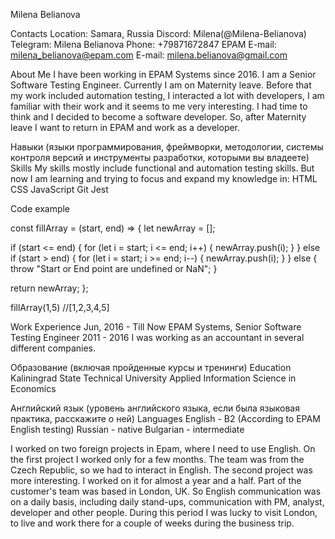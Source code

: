 Milena Belianova

Contacts
Location: Samara, Russia
Discord: Milena(@Milena-Belianova)
Telegram: Milena Belianova
Phone: +79871672847
EPAM E-mail: milena_belianova@epam.com
E-mail: milena.belianova@gmail.com


About Me
I have been working in EPAM Systems since 2016. I am a Senior Software Testing Engineer. Currently I am on Maternity leave. Before that my work included automation testing, I interacted a lot with developers, I am familiar with their work and it seems to me very interesting. I had time to think and I decided to become a software developer. So, after Maternity leave I want to return in EPAM and work as a developer.


Навыки (языки программирования, фреймворки, методологии, системы контроля версий и инструменты разработки, которыми вы владеете)
Skills
My skills mostly include functional and automation testing skills.
But now I am learning and trying to focus and expand my knowledge in:
HTML
CSS
JavaScript
Git
Jest 


Code example

const fillArray = (start, end) => {
  let newArray = [];

  if (start <= end) {
    for (let i = start; i <= end; i++) {
      newArray.push(i);
    }
  } else if (start > end) {
    for (let i = start; i >= end; i--) {
      newArray.push(i);
    }
  } else {
    throw "Start or End point are undefined or NaN";
  }

  return newArray;
};

fillArray(1,5)  //[1,2,3,4,5]


Work Experience
Jun, 2016 - Till Now
    EPAM Systems, Senior Software Testing Engineer
2011 - 2016 
    I was working as an accountant in several different companies. 

Образование (включая пройденные курсы и тренинги)
Education
Kaliningrad State Technical University 
   Applied Information Science in Economics

Английский язык (уровень английского языка, если была языковая практика, расскажите о ней)
Languages
English - B2 (According to EPAM English testing)
Russian - native
Bulgarian - intermediate 

I worked on two foreign projects in Epam, where I need to use English. 
On the first project I worked only for a few months. The team was from the Czech Republic, so we had to interact in English.
The second project was more interesting. I worked on it for almost a year and a half. Part of the customer's team was based in London, UK. So English communication was on a daily basis, including daily stand-ups, communication with PM, analyst, developer and other people. During this period I was lucky to visit London, to live and work there for a couple of weeks during the business trip. 